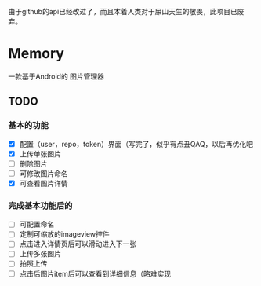 由于github的api已经改过了，而且本着人类对于屎山天生的敬畏，此项目已废弃。 

# Memory

一款基于Android的 图片管理器



## TODO

### 基本的功能

- [x] 配置（user，repo，token）界面（写完了，似乎有点丑QAQ，以后再优化吧
- [x] 上传单张图片
- [ ] 删除图片
- [ ] 可修改图片命名
- [x] 可查看图片详情

### 完成基本功能后的

- [ ] 可配置命名
- [ ] 定制可缩放的imageview控件
- [ ] 点击进入详情页后可以滑动进入下一张
- [ ] 上传多张图片
- [ ] 拍照上传
- [ ] 点击后图片item后可以查看到详细信息（略难实现
